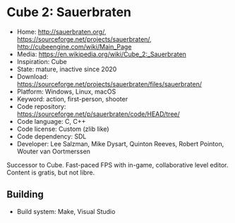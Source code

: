 # Cube 2: Sauerbraten

- Home: http://sauerbraten.org/, https://sourceforge.net/projects/sauerbraten/, http://cubeengine.com/wiki/Main_Page
- Media: https://en.wikipedia.org/wiki/Cube_2:_Sauerbraten
- Inspiration: Cube
- State: mature, inactive since 2020
- Download: https://sourceforge.net/projects/sauerbraten/files/sauerbraten/
- Platform: Windows, Linux, macOS
- Keyword: action, first-person, shooter
- Code repository: https://sourceforge.net/p/sauerbraten/code/HEAD/tree/
- Code language: C, C++
- Code license: Custom (zlib like)
- Code dependency: SDL
- Developer: Lee Salzman, Mike Dysart, Quinton Reeves, Robert Pointon, Wouter van Oortmerssen

Successor to Cube.
Fast-paced FPS with in-game, collaborative level editor.
Content is gratis, but not libre.

## Building

- Build system: Make, Visual Studio
